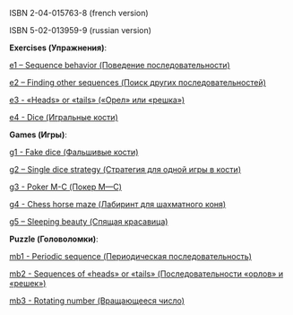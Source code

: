 ISBN 2-04-015763-8 (french version)

ISBN 5-02-013959-9 (russian version)


<strong>Exercises (Упражнения)</strong>:

<a href="https://github.com/indraminsk/arsac/tree/e1">e1 – Sequence behavior (Поведение последовательности)</a>

<a href="https://github.com/indraminsk/arsac/tree/e2">e2 – Finding other sequences (Поиск других последовательностей)</a>

<a href="https://github.com/indraminsk/arsac/tree/e3">e3 - «Heads» or «tails» («Орел» или «решка»)</a>

<a href="https://github.com/indraminsk/arsac/tree/e4">e4 - Dice (Игральные кости)</a>


<strong>Games (Игры)</strong>:

<a href="https://github.com/indraminsk/arsac/tree/g1">g1 - Fake dice (Фальшивые кости)</a>

<a href="https://github.com/indraminsk/arsac/tree/g2">g2 – Single dice strategy (Стратегия для одной игры в кости)</a>

<a href="https://github.com/indraminsk/arsac/tree/g3">g3 - Poker M-C (Покер М—С)</a>

<a href="https://github.com/indraminsk/arsac/tree/g4">g4 - Chess horse maze (Лабиринт для шахматного коня)</a>

<a href="https://github.com/indraminsk/arsac/tree/g5">g5 – Sleeping beauty (Спящая красавица)</a>


<strong>Puzzle (Головоломки)</strong>:

<a href="https://github.com/indraminsk/arsac/tree/mb1">mb1 - Periodic sequence (Периодическая последовательность)</a>

<a href="https://github.com/indraminsk/arsac/tree/mb2">mb2 - Sequences of «heads» or «tails» (Последовательности «орлов» и «решек»)</a>

<a href="https://github.com/indraminsk/arsac/tree/mb3">mb3 - Rotating number (Вращающееся число)</a>
